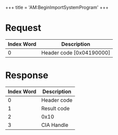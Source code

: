+++
title = 'AM:BeginImportSystemProgram'
+++

# Request

| Index Word | Description                |
|------------|----------------------------|
| 0          | Header code \[0x04190000\] |

# Response

| Index Word | Description |
|------------|-------------|
| 0          | Header code |
| 1          | Result code |
| 2          | 0x10        |
| 3          | CIA Handle  |